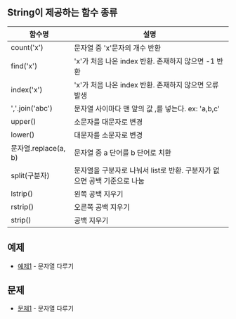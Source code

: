 ## String이 제공하는 함수 종류
|함수명|	설명|
|------|------|
|count('x')|문자열 중 'x'문자의 개수 반환|
|find('x')|'x'가 처음 나온 index 반환. 존재하지 않으면 -1 반환|
|index('x')|'x'가 처음 나온 index 반환. 존재하지 않으면 오류 발생|
|','.join('abc')|문자열 사이마다 맨 앞의 값 ,를 넣는다. ex: 'a,b,c'|
|upper()	|소문자를 대문자로 변경|
|lower()	|대문자를 소문자로 변경|
|문자열.replace(a, b)	|문자열 중 a 단어를 b 단어로 치환|
|split(구분자)|문자열을 구분자로 나눠서 list로 반환. 구분자가 없으면 공백 기준으로 나눔 |
|lstrip()|왼쪽 공백 지우기|
|rstrip()|오른쪽 공백 지우기|
|strip()|공백 지우기|

## 예제
- [예제1](ex01/ex01.py) - 문자열 다루기

## 문제
- [문제1](quiz01/README.md) - 문자열 다루기
